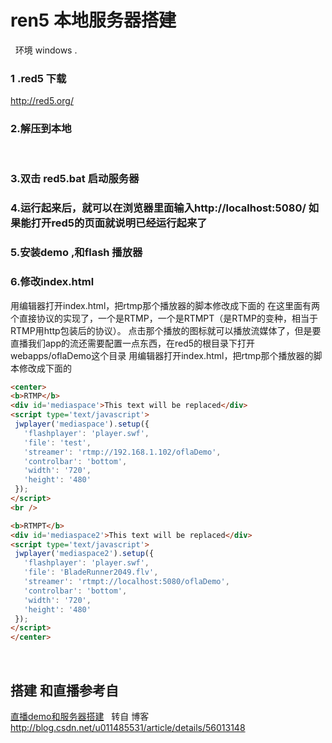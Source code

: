 # ren5 本地服务器搭建
 
环境 windows .

### 1 .red5 下载 

  http://red5.org/ 
  
### 2.解压到本地
 
 ### 3.双击 red5.bat 启动服务器 
 
 ### 4.运行起来后，就可以在浏览器里面输入http://localhost:5080/ 如果能打开red5的页面就说明已经运行起来了
 
 ### 5.安装demo ,和flash 播放器
 
 ### 6.修改index.html 
 
 用编辑器打开index.html，把rtmp那个播放器的脚本修改成下面的
 在这里面有两个直接协议的实现了，一个是RTMP，一个是RTMPT（是RTMP的变种，相当于RTMP用http包装后的协议）。 
点击那个播放的图标就可以播放流媒体了，但是要直播我们app的流还需要配置一点东西，在red5的根目录下打开webapps/oflaDemo这个目录
 用编辑器打开index.html，把rtmp那个播放器的脚本修改成下面的
 
 ```html
 <center>
<b>RTMP</b>
<div id='mediaspace'>This text will be replaced</div>
<script type='text/javascript'>
  jwplayer('mediaspace').setup({
    'flashplayer': 'player.swf',
    'file': 'test',
    'streamer': 'rtmp://192.168.1.102/oflaDemo',
    'controlbar': 'bottom',
    'width': '720',
    'height': '480'
  });
</script>
<br />

<b>RTMPT</b>
<div id='mediaspace2'>This text will be replaced</div>
<script type='text/javascript'>
  jwplayer('mediaspace2').setup({
    'flashplayer': 'player.swf',
    'file': 'BladeRunner2049.flv',
    'streamer': 'rtmpt://localhost:5080/oflaDemo',
    'controlbar': 'bottom',
    'width': '720',
    'height': '480'
  });
</script>
</center>

```
 
## 搭建 和直播参考自
[直播demo和服务器搭建](/red5.mhtml)
 
转自 博客 http://blog.csdn.net/u011485531/article/details/56013148
